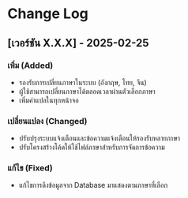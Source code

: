 # Change Log

## [เวอร์ชัน X.X.X] - 2025-02-25

### เพิ่ม (Added)

- รองรับการเปลี่ยนภาษาในระบบ (อังกฤษ, ไทย, จีน)
- ผู้ใช้สามารถเปลี่ยนภาษาได้ตลอดเวลาผ่านตัวเลือกภาษา
- เพิ่มคำแปลในทุกหน้าจอ

### เปลี่ยนแปลง (Changed)

- ปรับปรุงระบบแจ้งเตือนและข้อความแจ้งเตือนให้รองรับหลายภาษา
- ปรับโครงสร้างโค้ดให้ใช้ไฟล์ภาษาสำหรับการจัดการข้อความ

### แก้ไข (Fixed)

- แก้ไขการดึงข้อมูลจาก Database มาแสดงตามภาษาที่เลือก
